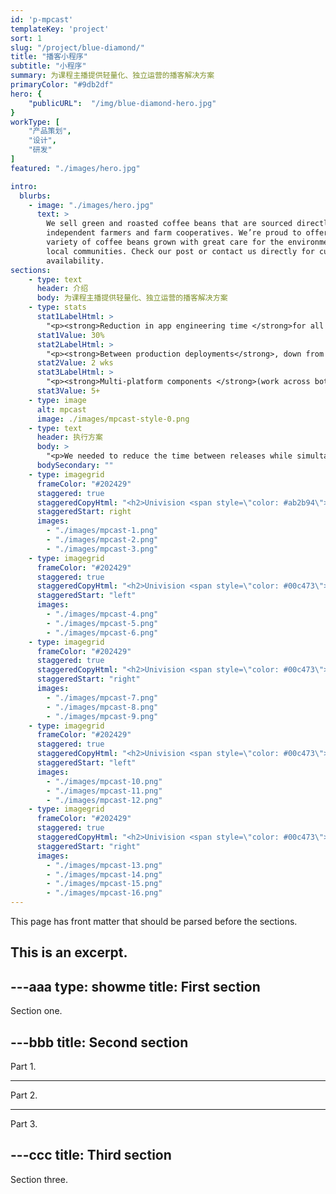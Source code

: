 ```yaml
---
id: 'p-mpcast'
templateKey: 'project'
sort: 1
slug: "/project/blue-diamond/"
title: "播客小程序"
subtitle: "小程序"
summary: 为课程主播提供轻量化、独立运营的播客解决方案
primaryColor: "#9db2df"
hero: {
    "publicURL":  "/img/blue-diamond-hero.jpg"
}
workType: [
    "产品策划",
    "设计",
    "研发"
]
featured: "./images/hero.jpg"

intro:
  blurbs:
    - image: "./images/hero.jpg"
      text: >
        We sell green and roasted coffee beans that are sourced directly from
        independent farmers and farm cooperatives. We’re proud to offer a
        variety of coffee beans grown with great care for the environment and
        local communities. Check our post or contact us directly for current
        availability.    
sections:
    - type: text
      header: 介绍
      body: 为课程主播提供轻量化、独立运营的播客解决方案
    - type: stats
      stat1LabelHtml: >
        "<p><strong>Reduction in app engineering time </strong>for all mobile apps</p>"
      stat1Value: 30%
      stat2LabelHtml: >
        "<p><strong>Between production deployments</strong>, down from 6 months</p>" 
      stat2Value: 2 wks
      stat3LabelHtml: >
        "<p><strong>Multi-platform components </strong>(work across both web and native mobile) built</p>"
      stat3Value: 5+
    - type: image
      alt: mpcast
      image: ./images/mpcast-style-0.png
    - type: text
      header: 执行方案
      body: >
        "<p>We needed to reduce the time between releases while simultaneously minimizing the codebase that had grown large and complex over time.</p>"
      bodySecondary: ""
    - type: imagegrid
      frameColor: "#202429"
      staggered: true
      staggeredCopyHtml: "<h2>Univision <span style=\"color: #ab2b94\">Mobile</span></h2>\n<p>The core Univision mobile app, providing every category of news, from sports, to entertainment.</p>\n"
      staggeredStart: right
      images:
        - "./images/mpcast-1.png"
        - "./images/mpcast-2.png"
        - "./images/mpcast-3.png"
    - type: imagegrid
      frameColor: "#202429"
      staggered: true
      staggeredCopyHtml: "<h2>Univision <span style=\"color: #00c473\">Deportes</span></h2>\n<p>Univision's most popular mobile app, serving live streams of soccer games, live scores, leaderboards, replays, and sports news.</p>\n"
      staggeredStart: "left"
      images:
        - "./images/mpcast-4.png"
        - "./images/mpcast-5.png"
        - "./images/mpcast-6.png"
    - type: imagegrid
      frameColor: "#202429"
      staggered: true
      staggeredCopyHtml: "<h2>Univision <span style=\"color: #00c473\">Deportes</span></h2>\n<p>Univision's most popular mobile app, serving live streams of soccer games, live scores, leaderboards, replays, and sports news.</p>\n"
      staggeredStart: "right"
      images:
        - "./images/mpcast-7.png"
        - "./images/mpcast-8.png"
        - "./images/mpcast-9.png"
    - type: imagegrid
      frameColor: "#202429"
      staggered: true
      staggeredCopyHtml: "<h2>Univision <span style=\"color: #00c473\">Deportes</span></h2>\n<p>Univision's most popular mobile app, serving live streams of soccer games, live scores, leaderboards, replays, and sports news.</p>\n"
      staggeredStart: "left"
      images:
        - "./images/mpcast-10.png"
        - "./images/mpcast-11.png"
        - "./images/mpcast-12.png"
    - type: imagegrid
      frameColor: "#202429"
      staggered: true
      staggeredCopyHtml: "<h2>Univision <span style=\"color: #00c473\">Deportes</span></h2>\n<p>Univision's most popular mobile app, serving live streams of soccer games, live scores, leaderboards, replays, and sports news.</p>\n"
      staggeredStart: "right"
      images:
        - "./images/mpcast-13.png"
        - "./images/mpcast-14.png"
        - "./images/mpcast-15.png"        
        - "./images/mpcast-16.png"        
---
```


This page has front matter that should be parsed before the sections.

This is an excerpt.
---

---aaa
type: showme
title: First section
---

Section one.

---bbb
title: Second section
---

Part 1.

---

Part 2.

---

Part 3.

---ccc
title: Third section
---

Section three.
